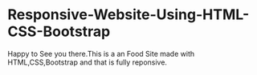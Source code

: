 # Responsive-Website-Using-HTML-CSS-Bootstrap
Happy to See you there.This is a an Food Site made with HTML,CSS,Bootstrap and that is fully reponsive.
